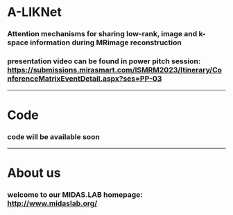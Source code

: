 # A-LIKNet
### Attention mechanisms for sharing low-rank, image and k-space information during MRimage reconstruction
### presentation video can be found in power pitch session: https://submissions.mirasmart.com/ISMRM2023/Itinerary/ConferenceMatrixEventDetail.aspx?ses=PP-03
------------------------------------------------------------------------------------------------------------
# Code
### code will be available soon
------------------------------------------------------------------------------------------------------------
# About us
### welcome to our MIDAS.LAB homepage: http://www.midaslab.org/
